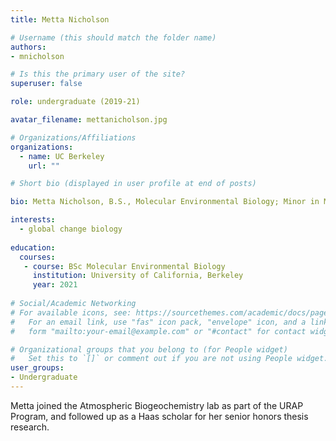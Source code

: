 ```yaml
---
title: Metta Nicholson

# Username (this should match the folder name)
authors:
- mnicholson

# Is this the primary user of the site?
superuser: false

role: undergraduate (2019-21)

avatar_filename: mettanicholson.jpg

# Organizations/Affiliations
organizations:
  - name: UC Berkeley
    url: ""

# Short bio (displayed in user profile at end of posts)

bio: Metta Nicholson, B.S., Molecular Environmental Biology; Minor in Music, University of California at Berkeley.  Haas Schoalrs Program 2020-21.  Undergraduate researcher in ABC Lab (Sept 2019-June 2021).   

interests:
  - global change biology
  
education:
  courses:
   - course: BSc Molecular Environmental Biology
     institution: University of California, Berkeley
     year: 2021
      
# Social/Academic Networking
# For available icons, see: https://sourcethemes.com/academic/docs/page-builder/#icons
#   For an email link, use "fas" icon pack, "envelope" icon, and a link in the
#   form "mailto:your-email@example.com" or "#contact" for contact widget.

# Organizational groups that you belong to (for People widget)
#   Set this to `[]` or comment out if you are not using People widget.
user_groups:
- Undergraduate
---
```


Metta joined the Atmospheric Biogeochemistry lab as part of the URAP Program, and followed up as a Haas scholar for her senior honors thesis research. 
